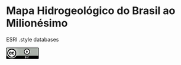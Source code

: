 # Mapa Hidrogeológico do Brasil ao Milionésimo
ESRI .style databases

[![License](cc-by-40.png)](https://creativecommons.org/licenses/by/4.0)
